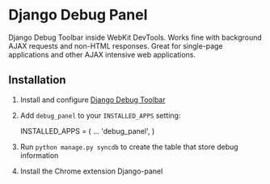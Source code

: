 Django Debug Panel
==================

Django Debug Toolbar inside WebKit DevTools. Works fine with background AJAX requests and non-HTML responses.
Great for single-page applications and other AJAX intensive web applications.

Installation
------------

1. Install and configure [Django Debug Toolbar](https://github.com/django-debug-toolbar/django-debug-toolbar>)

2. Add `debug_panel` to your `INSTALLED_APPS` setting:

    INSTALLED_APPS = (
        ...
        'debug_panel',
    )

3. Run `python manage.py syncdb` to create the table that store debug information

4. Install the Chrome extension Django-panel